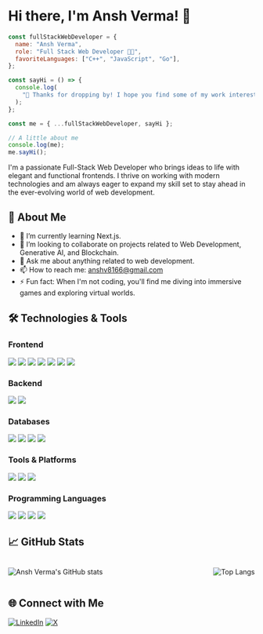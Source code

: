 # Hi there, I'm **Ansh Verma**! 🌟  

```javascript
const fullStackWebDeveloper = {
  name: "Ansh Verma",
  role: "Full Stack Web Developer 👨‍💻",
  favoriteLanguages: ["C++", "JavaScript", "Go"],
};

const sayHi = () => {
  console.log(
    "👋 Thanks for dropping by! I hope you find some of my work interesting."
  );
};

const me = { ...fullStackWebDeveloper, sayHi };

// A little about me
console.log(me);
me.sayHi();
```

<!-- ![Header Image](https://source.unsplash.com/random/1600x400?technology) -->

I'm a passionate Full-Stack Web Developer who brings ideas to life with elegant and functional frontends. I thrive on working with modern technologies and am always eager to expand my skill set to stay ahead in the ever-evolving world of web development.

## 🚀 About Me

- 🌱 I’m currently learning Next.js.
- 👯 I’m looking to collaborate on projects related to Web Development, Generative AI, and Blockchain.
- 💬 Ask me about anything related to web development.
- 📫 How to reach me: [anshv8166@gmail.com](mailto:anshv8166@gmail.com)
- ⚡ Fun fact: When I'm not coding, you'll find me diving into immersive games and exploring virtual worlds.

## 🛠️ Technologies & Tools

### Frontend

<p>
  <img src="https://img.shields.io/badge/-HTML5-E34F26?style=flat-square&logo=html5&logoColor=white"/>
  <img src="https://img.shields.io/badge/-CSS3-1572B6?style=flat-square&logo=css3"/>
  <img src="https://img.shields.io/badge/-JavaScript-F7DF1E?style=flat-square&logo=javascript&logoColor=black"/>
  <img src="https://img.shields.io/badge/-React-61DAFB?style=flat-square&logo=react&logoColor=black"/>
  <img src="https://img.shields.io/badge/-Next.js-000000?style=flat-square&logo=nextdotjs&logoColor=white"/>
  <img src="https://img.shields.io/badge/-Tailwind%20CSS-38B2AC?style=flat-square&logo=tailwind-css&logoColor=white"/>
  <img src="https://img.shields.io/badge/-Figma-F24E1E?style=flat-square&logo=figma&logoColor=white"/>
</p>

### Backend

<p>
  <img src="https://img.shields.io/badge/-Node.js-339933?style=flat-square&logo=node.js&logoColor=white"/>
  <img src="https://img.shields.io/badge/-Next.js-000000?style=flat-square&logo=nextdotjs&logoColor=white"/>
</p>

### Databases

<p>
  <img src="https://img.shields.io/badge/-MongoDB-47A248?style=flat-square&logo=mongodb&logoColor=white"/>
  <img src="https://img.shields.io/badge/-MySQL-4479A1?style=flat-square&logo=mysql&logoColor=white"/>
  <img src="https://img.shields.io/badge/-PostgreSQL-336791?style=flat-square&logo=postgresql&logoColor=white"/>
  <img src="https://img.shields.io/badge/-Firebase-FFCA28?style=flat-square&logo=firebase&logoColor=white"/>
</p>

### Tools & Platforms

<p>
  <img src="https://img.shields.io/badge/-VS%20Code-007ACC?style=flat-square&logo=visual-studio-code&logoColor=white"/>
  <img src="https://img.shields.io/badge/-Git-F05032?style=flat-square&logo=git&logoColor=white"/>
  <img src="https://img.shields.io/badge/-Linux-FCC624?style=flat-square&logo=linux&logoColor=black"/>
</p>

### Programming Languages

<p>
  <img src="https://img.shields.io/badge/-Python-3776AB?style=flat-square&logo=python&logoColor=white"/>
  <img src="https://img.shields.io/badge/-C++-00599C?style=flat-square&logo=c%2B%2B&logoColor=white"/>
  <img src="https://img.shields.io/badge/-Java-007396?style=flat-square&logo=java&logoColor=white"/>
  <img src="https://img.shields.io/badge/-JavaScript-F7DF1E?style=flat-square&logo=javascript&logoColor=black"/>
</p>

## 📈 GitHub Stats
<div style="display: flex; justify-content: space-between;">

![Ansh Verma's GitHub stats](https://github-readme-stats.vercel.app/api?username=anshv-dev&show_icons=true&theme=radical)

![Top Langs](https://github-readme-stats.vercel.app/api/top-langs/?username=anshv-dev&layout=compact&theme=radical)

</div>

## 🌐 Connect with Me

[![LinkedIn](https://img.shields.io/badge/-LinkedIn-0077B5?style=flat-square&logo=linkedin&logoColor=white)](https://www.linkedin.com/in/ansh-verma-a4b4a7253/)
[![X](https://img.shields.io/badge/-X-000000?style=flat-square&logo=x&logoColor=white)](https://x.com/Cosboyagent45)



